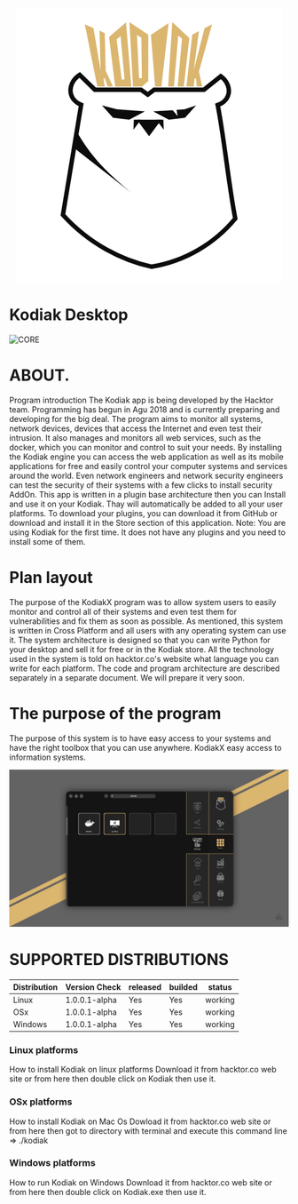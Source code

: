 <p align="center">
    <img src="./pics/logo.png">
</p>

# Kodiak Desktop

![CORE](https://img.shields.io/badge/core-0.0.1.27-green.svg)

# ABOUT.

Program introduction
The Kodiak app is being developed by the Hacktor team. Programming has begun in Agu 2018 and is currently preparing and developing for the big deal.
The program aims to monitor all systems, network devices, devices that access the Internet and even test their intrusion. It also manages and monitors all web services, such as the docker, which you can monitor and control to suit your needs.
By installing the Kodiak engine you can access the web application as well as its mobile applications for free and easily control your computer systems and services around the world.
Even network engineers and network security engineers can test the security of their systems with a few clicks to install security AddOn.
This app is written in a plugin base architecture then you can Install and use it on your Kodiak. Thay will automatically be added to all your user platforms. 
To download your plugins, you can download it from GitHub or download and install it in the Store section of this application.
Note: You are using Kodiak for the first time. It does not have any plugins and you need to install some of them.

# Plan layout
The purpose of the KodiakX program was to allow system users to easily monitor and control all of their systems and even test them for vulnerabilities and fix them as soon as possible. As mentioned, this system is written in Cross Platform and all users with any operating system can use it.
The system architecture is designed so that you can write Python for your desktop and sell it for free or in the Kodiak store. All the technology used in the system is told on hacktor.co's website what language you can write for each platform.
The code and program architecture are described separately in a separate document. We will prepare it very soon.

# The purpose of the program

The purpose of this system is to have easy access to your systems and have the right toolbox that you can use anywhere.
KodiakX easy access to information systems.


<p align="center">
  <img src="./pics/main.jpg" width="738">
</p>

# SUPPORTED DISTRIBUTIONS
|Distribution | Version Check | released | builded |status |
----------|-------|------|------|-------|
|Linux|1.0.0.1-alpha|Yes|Yes|working|
|OSx|1.0.0.1-alpha|Yes|Yes|working|
|Windows|1.0.0.1-alpha|Yes|Yes|working|

### Linux platforms
How to install Kodiak on linux platforms
        Download it from hacktor.co web site or from here then double click on Kodiak then use it.

### OSx platforms
How to install Kodiak on Mac Os
        Dowload it from hacktor.co web site or from here then got to directory with terminal and execute this command line => ./kodiak

### Windows platforms
How to run Kodiak on Windows
        Download it from hacktor.co web site or from here then double click on Kodiak.exe then use it.

